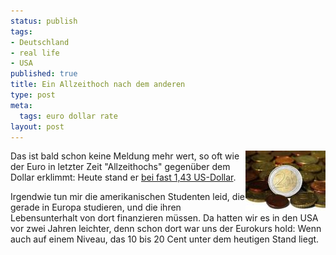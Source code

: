 ```yaml
--- 
status: publish
tags: 
- Deutschland
- real life
- USA
published: true
title: Ein Allzeithoch nach dem anderen
type: post
meta: 
  tags: euro dollar rate
layout: post
---
```

<img src='/media/wp/2007/10/euro-coins.thumbnail.jpg' alt='Euro coins, source: sxc.hu' class="alignright" align="right" />Das ist bald schon keine Meldung mehr wert, so oft wie der Euro in letzter Zeit "Allzeithochs" gegenüber dem Dollar erklimmt: Heute stand er <a href="http://news.bbc.co.uk/2/hi/business/7021479.stm">bei fast 1,43 US-Dollar</a>.

Irgendwie tun mir die amerikanischen Studenten leid, die gerade in Europa studieren, und die ihren Lebensunterhalt von dort finanzieren müssen. Da hatten wir es in den USA vor zwei Jahren leichter, denn schon dort war uns der Eurokurs hold: Wenn auch auf einem Niveau, das 10 bis 20 Cent unter dem heutigen Stand liegt.

